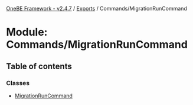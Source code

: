 [OneBE Framework - v2.4.7](../README.md) / [Exports](../modules.md) / Commands/MigrationRunCommand

# Module: Commands/MigrationRunCommand

## Table of contents

### Classes

- [MigrationRunCommand](../classes/Commands_MigrationRunCommand.MigrationRunCommand.md)
